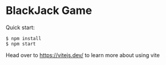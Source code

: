 # BlackJack Game

Quick start:

```
$ npm install
$ npm start
````

Head over to https://vitejs.dev/ to learn more about using vite
